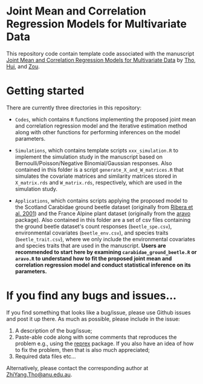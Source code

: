 # Joint Mean and Correlation Regression Models for Multivariate Data

This repository code contain template code associated with the manuscript [Joint Mean and Correlation Regression Models for Multivariate Data](https://aus01.safelinks.protection.outlook.com/?url=http%3A%2F%2Fwww3.stat.sinica.edu.tw%2Fss_newpaper%2FSS-2024-0109_na.pdf&data=05%7C02%7Czhiyang.tho%40anu.edu.au%7Cddae0db34daf455b77c908dd56f32354%7Ce37d725cab5c46249ae5f0533e486437%7C0%7C0%7C638762324628568336%7CUnknown%7CTWFpbGZsb3d8eyJFbXB0eU1hcGkiOnRydWUsIlYiOiIwLjAuMDAwMCIsIlAiOiJXaW4zMiIsIkFOIjoiTWFpbCIsIldUIjoyfQ%3D%3D%7C0%7C%7C%7C&sdata=iq4ESL7TpYbRaa2GrHzfST0AwM3Q7JRNK9bWub6M%2B0U%3D&reserved=0) by [Tho](https://rsfas.anu.edu.au/about/staff-directory/zhi-yang-tho), [Hui](https://francishui.netlify.app/), and [Zou](https://cbe.anu.edu.au/about/staff-directory/dr-tao-zou).

# Getting started

There are currently three directories in this repository:

-   `Codes`, which contains `R` functions implementing the proposed joint mean and correlation regression model and the iterative estimation method along with other functions for performing inferences on the model parameters.

-   `Simulations`, which contains template scripts `xxx_simulation.R` to implement the simulation study in the manuscript based on Bernoulli/Poisson/Negative Binomial/Gaussian responses. Also contained in this folder is a script `generate_X_and_W_matrices.R` that simulates the covariate matrices and similarity matrices stored in `X_matrix.rds` and `W_matrix.rds`, respectively, which are used in the simulation study. 

-   `Applications`, which contains scripts applying the proposed model to the Scotland Carabidae ground beetle dataset (originally from [Ribera et al. 2001](https://esajournals.onlinelibrary.wiley.com/doi/10.1890/0012-9658%282001%29082%5B1112%3AEOLDAS%5D2.0.CO%3B2)) and the France Alpine plant dataset (originally from the [aravo](https://cran.r-project.org/web/packages/lori/vignettes/aravo_data_analysis.html) package). Also contained in this folder are a set of csv files containing the ground beetle dataset's count responses (`beetle_spe.csv`), environmental covariates (`beetle_env.csv`), and species traits (`beetle_trait.csv`), where we only include the environmental covariates and species traits that are used in the manuscript. **Users are recommended to start here by examining `carabidae_ground_beetle.R` or `aravo.R` to understand how to fit the proposed joint mean and correlation regression model and conduct statistical inference on its parameters.**

# If you find any bugs and issues...

If you find something that looks like a bug/issue, please use Github issues and post it up there. As much as possible, please include in the issue:

1.  A description of the bug/issue;
2.  Paste-able code along with some comments that reproduces the problem e.g., using the [reprex](https://cran.r-project.org/web/packages/reprex/index.html) package. If you also have an idea of how to fix the problem, then that is also much appreciated;
3.  Required data files etc...

Alternatively, please contact the corresponding author at [ZhiYang.Tho\@anu.edu.au](mailto:ZhiYang.Tho@anu.edu.au).
